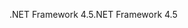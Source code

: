 <span data-ttu-id="df6cd-101">.NET Framework 4.5</span><span class="sxs-lookup"><span data-stu-id="df6cd-101">.NET Framework 4.5</span></span>